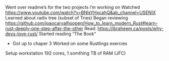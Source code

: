 Went over readme’s for the two projects i’m working on
Watched https://www.youtube.com/watch?v=BNlsYHxcahQ&ab_channel=USENIX
Learned about radix tree (subset of Tries)
Began reviewing https://github.com/joaocarvalhoopen/How_to_learn_modern_Rust#learn-rust-deeply-one-step-after-the-other
Read: https://ibraheem.ca/posts/why-devs-love-rust/
Started reading “The Book”
 - Got up to chaper 3
 Worked on some Rustlings exercies

Setup workstation 192 cores, 1.somthing TB of RAM (JFC)
